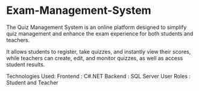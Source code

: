 # Exam-Management-System

The Quiz Management System is an online platform designed to simplify quiz management and enhance the exam experience for both students and teachers.

 It allows students to register, take quizzes, and instantly view their scores, while teachers can create, edit, and monitor quizzes, as well as access student results.

Technologies Used:
Frontend :  C#.NET
Backend :  SQL Server
User Roles :  Student and Teacher

